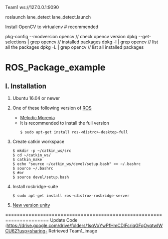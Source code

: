Team1
ws://127.0.0.1:9090

roslaunch lane_detect lane_detect.launch

Install OpenCV to virtualenv # recommended

pkg-config --modversion opencv // check opencv version
dpkg --get-selections | grep opencv // installed packages
dpkg -l | grep opencv // list all the packages
dpkg -L | grep opencv // list all installed packages

# ROS_Package_example
## I. Installation
1. Ubuntu 16.04 or newer
2. One of these following version of [ROS](https://ros.org)

    - [Melodic Morenia](http://wiki.ros.org/melodic)
    - It is recommended to install the full version
      ```
      $ sudo apt-get install ros-<distro>-desktop-full
      ```

3. Create catkin workspace
    ```
    $ mkdir -p ~/catkin_ws/src
    $ cd ~/catkin_ws/
    $ catkin_make
    $ echo "source ~/catkin_ws/devel/setup.bash" >> ~/.bashrc
    $ source ~/.bashrc
    $ #or
    $ source devel/setup.bash
    ```

4. Install rosbridge-suite
    ```
    $ sudo apt-get install ros-<distro>-rosbridge-server
    ```
5. [New version unity](https://drive.google.com/drive/u/0/folders/1ShsdXU_2Dk86wIaTQb9mbJNWgT3kEy0_?hl=en)






=====================================================================
Update Code :https://drive.google.com/drive/folders/1sqVxYwPfHmCDlFcriqGFqOyqtwIWCU62?usp=sharing- Retrieved Team1_image
